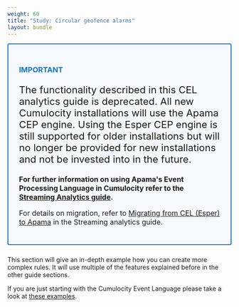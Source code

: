 ```yaml
---
weight: 60
title: "Study: Circular geofence alarms"
layout: bundle
---
```


<div style="padding: 24px ; border: 2px solid #1776BF; border-radius: 4px; margin-bottom: 24px; background-color: #f6fafe ">
  <h3 style="color: #1776BF"><strong>IMPORTANT</strong></h3>
  <p class="lead" style="font-size:22px"> The functionality described in this CEL analytics guide is deprecated. All new Cumulocity installations will use the Apama CEP engine. Using the Esper CEP engine is still supported for older installations but will no longer be provided for new installations and not be invested into in the future. </p>

  <p style="font-size:16px"><strong>For further information on using Apama's Event Processing Language in Cumulocity refer to the <a href="/apama/introduction">Streaming Analytics guide</a>.</strong></p>

<p style="font-size:16px">For details on migration, refer to <a href="/apama/overview-analytics/#migrate-from-esper">Migrating from CEL (Esper) to Apama</a> in the Streaming analytics guide.</p>

</div>

This section will give an in-depth example how you can create more complex rules. It will use multiple of the features explained before in the other guide sections.

If you are just starting with the Cumulocity Event Language please take a look at [these examples](/event-language/examples).
